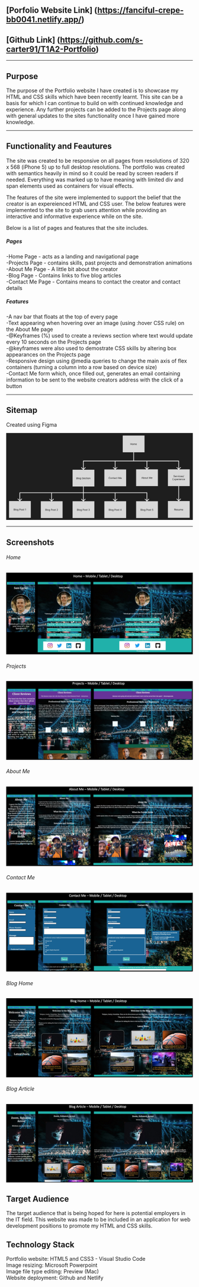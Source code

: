 ## [Porfolio Website Link] (https://fanciful-crepe-bb0041.netlify.app/)

## [Github Link] (https://github.com/s-carter91/T1A2-Portfolio)

---

##  Purpose

The purpose of the Portfolio website I have created is to showcase my HTML and CSS skills which have been recently learnt. This site can be a basis for which I can continue to build on with continued knowledge and experience. Any further projects can be added to the Projects page along with general updates to the sites functionality once I have gained more knowledge.

---

## Functionality and Feautures

The site was created to be responsive on all pages from resolutions of 320 x 568 (iPhone 5) up to full desktop resolutions. The portfolio was created with semantics heavily in mind so it could be read by screen readers if needed. Everything was marked up to have meaning with limited div and span elements used as containers for visual effects.

The features of the site were implemented to support the belief that the creator is an expereienced HTML and CSS user. The below features were implemented to the site to grab users attention while providing an interactive and informative experience while on the site.

Below is a list of pages and features that the site includes.

##### Pages  
-Home Page - acts as a landing and navigational page  
-Projects Page - contains skills, past projects and demonstration animations  
-About Me Page - A little bit about the creator  
-Blog Page - Contains links to five blog articles  
-Contact Me Page - Contains means to contact the creator and contact details

##### Features  
-A nav bar that floats at the top of every page  
-Text appearing when hovering over an image (using :hover CSS rule) on the About Me page  
-@Keyframes (%) used to create a reviews section where text would update every 10 seconds on the Projects page  
-@keyframes were also used to demostrate CSS skills by altering box appearances on the Projects page  
-Responsive design using @media queries to change the main axis of flex containers (turning a column into a row based on device size)  
-Contact Me form which, once filled out, generates an email containing information to be sent to the website creators address with the click of a button  

---

## Sitemap

Created using Figma

![Sitemap Image](/docs/Site%20Map.png)

---

## Screenshots

###### Home
![Home Screenshot](/docs/home-screenshots.png)

###### Projects
![Projects Screenshots](/docs/projects-screenshots.png)

###### About Me
![About Me Screenshots](/docs/aboutme-screenshots.png)

###### Contact Me
![Contact Me Screenshots](/docs/contactme-screenshots.png)

###### Blog Home
![Blog Home Screenshots](/docs/bloghome-screenshots.png)

###### Blog Article
![Blog Article Screenshots](/docs/blogarticle-screenshots.png)


## Target Audience

The target audience that is being hoped for here is potential employers in the IT field. This website was made to be included in an application for web development positions to promote my HTML and CSS skills.

## Technology Stack

Portfolio website: HTML5 and CSS3 - Visual Studio Code  
Image resizing: Microsoft Powerpoint  
Image file type editing: Preview (Mac)  
Website deployment: Github and Netlify
